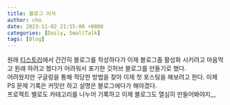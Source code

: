 ```yaml
---
title: 블로그 이사
author: cho
date: 2023-11-02 21:55:00 +0800
categories: [Daily, SmallTalk]
tags: [Blog]
---
```


원래 [티스토리](https://soonsoo3595.tistory.com/)에서 간간히 블로그를 작성하다가 이제 블로그좀 활성화 시키려고 마음먹고 원래 하려고 했다가 어려워서 포기한 깃허브 블로그를 만들기로 했다.  
어려웠지만 구글링을 통해 적당한 방법을 찾아 이제 첫 포스팅을 해보려고 한다. 이제 PS 문제 기록은 커밋만 하고 설명은 블로그에다가 해야겠다.  
프로젝트 별로도 카테고리를 나누어 기록하고 이제 블로그도 열심히 만들어봐야지,,,
